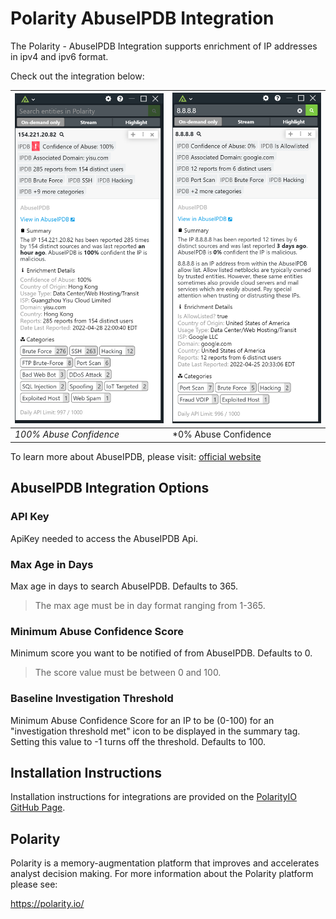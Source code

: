 # Polarity AbuseIPDB Integration

The Polarity - AbuseIPDB Integration supports enrichment of IP addresses in ipv4 and ipv6 format.

Check out the integration below:


| ![image](images/overlay.png) |![](images/overlay2.png)
|---|---|
|*100% Abuse Confidence* |*0% Abuse Confidence|

To learn more about AbuseIPDB, please visit: [official website](https://www.abuseipdb.com)

## AbuseIPDB Integration Options

### API Key
ApiKey needed to access the AbuseIPDB Api.

### Max Age in Days
Max age in days to search AbuseIPDB.  Defaults to 365.

> The max age must be in day format ranging from 1-365.

### Minimum Abuse Confidence Score
Minimum score you want to be notified of from AbuseIPDB.  Defaults to 0.

> The score value must be between 0 and 100.


### Baseline Investigation Threshold

Minimum Abuse Confidence Score for an IP to be (0-100) for an "investigation threshold met" icon to be displayed in the summary tag. Setting this value to -1 turns off the threshold. Defaults to 100.

## Installation Instructions

Installation instructions for integrations are provided on the [PolarityIO GitHub Page](https://polarityio.github.io/).

## Polarity

Polarity is a memory-augmentation platform that improves and accelerates analyst decision making.  For more information about the Polarity platform please see:

https://polarity.io/
